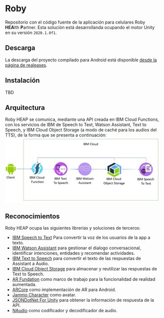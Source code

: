 # Roby
Repositorio con el código fuente de la aplicación para celulares Roby **HEA**lth **P**artner. Esta solución está desarrollanda ocupando el motor Unity en su versión `2020.1.0f1`.

## Descarga
La descarga del proyecto compilado para Android está disponible [desde la página de realeases](https://github.com/dpalomera/Roby/releases).

## Instalación
TBD

## Arquitectura
Roby HEAP se comunica, mediante una API creada en IBM Cloud Functions, con los servicios de IBM de Speech to Text, Watson Assistant, Text to Speech, y IBM Cloud Object Storage (a modo de caché para los audios del TTS), de la forma que se presenta a continuación:
![arquitectura](/arquitectura.jpg?raw=true "Arquitectura")


## Reconocimientos
Roby HEAP ocupa las siguientes librerías y soluciones de terceros:
* [IBM Speech to Text](https://www.ibm.com/cl-es/cloud/watson-speech-to-text) Para convertir la voz de los usuarios de la app a texto.
* [IBM Watson Assistant](https://www.ibm.com/cloud/watson-assistant/) para gestionar el dialogo conversacional, identificar intenciones, entidades y recomendar actividades.
* [IBM Text to Speech](https://www.ibm.com/ar-es/cloud/watson-text-to-speech) para convertir el texto de las respuestas de Assistant a Audio.
* [IBM Cloud Object Storage](https://www.ibm.com/cl-es/cloud/object-storage) para almacenar y reutilizar las respuestas de Text to Speech.
* [AR Fundation](https://unity.com/es/unity/features/arfoundation) como marco de trabajo para la funcionalidad de realidad aumentada.
* [ARCore](https://unity3d.com/es/partners/google/arcore) como implementación de AR para Android.
* [Jammo Character](https://github.com/mixandjam/Jammo-Character) como avatar.
* [JSONDotNet For Unity](https://assetstore.unity.com/packages/tools/input-management/json-net-for-unity-11347) para obtener la información de respuesta de la API.
* [NAudio](https://github.com/naudio/NAudio) como codificador y decodificador de audio.
